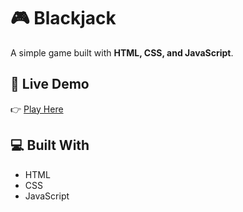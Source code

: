 # 🎮 Blackjack

A simple game built with **HTML, CSS, and JavaScript**.

## 🚀 Live Demo
👉 [Play Here](https://courageous-genie-43fb53.netlify.app/)

## 💻 Built With
- HTML
- CSS
- JavaScript
